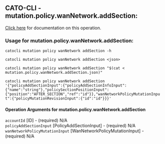 
## CATO-CLI - mutation.policy.wanNetwork.addSection:
[Click here](https://api.catonetworks.com/documentation/#mutation-mutation.policy.wanNetwork.addSection) for documentation on this operation.

### Usage for mutation.policy.wanNetwork.addSection:

`catocli mutation policy wanNetwork addSection -h`

`catocli mutation policy wanNetwork addSection <json>`

`catocli mutation policy wanNetwork addSection "$(cat < mutation.policy.wanNetwork.addSection.json)"`

`catocli mutation policy wanNetwork addSection '{"policyAddSectionInput":{"policyAddSectionInfoInput":{"name":"string"},"policySectionPositionInput":{"position":"AFTER_SECTION","ref":"id"}},"wanNetworkPolicyMutationInput":{"policyMutationRevisionInput":{"id":"id"}}}'`


#### Operation Arguments for mutation.policy.wanNetwork.addSection ####

`accountId` [ID] - (required) N/A    
`policyAddSectionInput` [PolicyAddSectionInput] - (required) N/A    
`wanNetworkPolicyMutationInput` [WanNetworkPolicyMutationInput] - (required) N/A    
